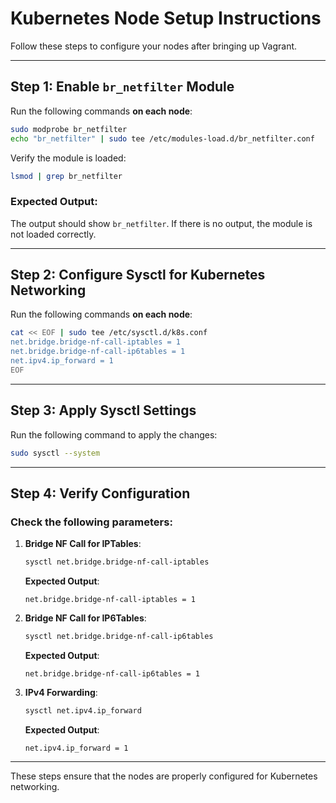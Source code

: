 # Kubernetes Node Setup Instructions

Follow these steps to configure your nodes after bringing up Vagrant.

---

## Step 1: Enable `br_netfilter` Module

Run the following commands **on each node**:

```bash
sudo modprobe br_netfilter
echo "br_netfilter" | sudo tee /etc/modules-load.d/br_netfilter.conf
```

Verify the module is loaded:

```bash
lsmod | grep br_netfilter
```

### Expected Output:
The output should show `br_netfilter`. If there is no output, the module is not loaded correctly.

---

## Step 2: Configure Sysctl for Kubernetes Networking

Run the following commands **on each node**:

```bash
cat << EOF | sudo tee /etc/sysctl.d/k8s.conf
net.bridge.bridge-nf-call-iptables = 1
net.bridge.bridge-nf-call-ip6tables = 1
net.ipv4.ip_forward = 1
EOF
```

---

## Step 3: Apply Sysctl Settings

Run the following command to apply the changes:

```bash
sudo sysctl --system
```

---

## Step 4: Verify Configuration

### Check the following parameters:
1. **Bridge NF Call for IPTables**:
    ```bash
    sysctl net.bridge.bridge-nf-call-iptables
    ```
    **Expected Output**:
    ```
    net.bridge.bridge-nf-call-iptables = 1
    ```

2. **Bridge NF Call for IP6Tables**:
    ```bash
    sysctl net.bridge.bridge-nf-call-ip6tables
    ```
    **Expected Output**:
    ```
    net.bridge.bridge-nf-call-ip6tables = 1
    ```

3. **IPv4 Forwarding**:
    ```bash
    sysctl net.ipv4.ip_forward
    ```
    **Expected Output**:
    ```
    net.ipv4.ip_forward = 1
    ```

---

These steps ensure that the nodes are properly configured for Kubernetes networking.